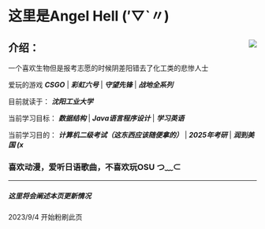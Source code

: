 # 这里是Angel Hell (′▽`〃) 

 

## <img align="right" src="https://github-readme-stats.vercel.app/api?username=AngelHellWolf&count_private=true&show_icons=true">介绍：

一个喜欢生物但是报考志愿的时候阴差阳错去了化工类的悲惨人士

爱玩的游戏 ***CSGO*** | ***彩虹六号*** | ***守望先锋*** | ***战地全系列***

目前就读于： ***沈阳工业大学***

当前学习目标：  ***数据结构*** | ***Java语言程序设计*** | ***学习英语***

当前学习目的： ***计算机二级考试（这东西应该随便拿的）*** | ***2025年考研*** | ***润到美国 (x***


### 喜欢动漫，爱听日语歌曲，不喜欢玩OSU つ﹏⊂ 



---

##### 这里将会阐述本页更新情况

2023/9/4    开始粉刷此页




